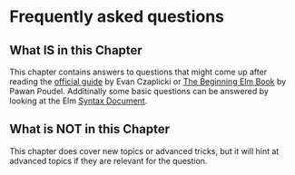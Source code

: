 # Frequently asked questions

## What IS in this Chapter

This chapter contains answers to questions that might come up after reading the [official guide](https://guide.elm-lang.org/) by Evan Czaplicki or [The Beginning Elm Book](https://elmprogramming.com/) by Pawan Poudel. Additinally some basic questions can be answered by looking at the Elm [Syntax Document](https://elm-lang.org/docs/syntax).

## What is NOT in this Chapter

This chapter does cover new topics or advanced tricks, but it will hint at advanced topics if they are relevant for the question.



